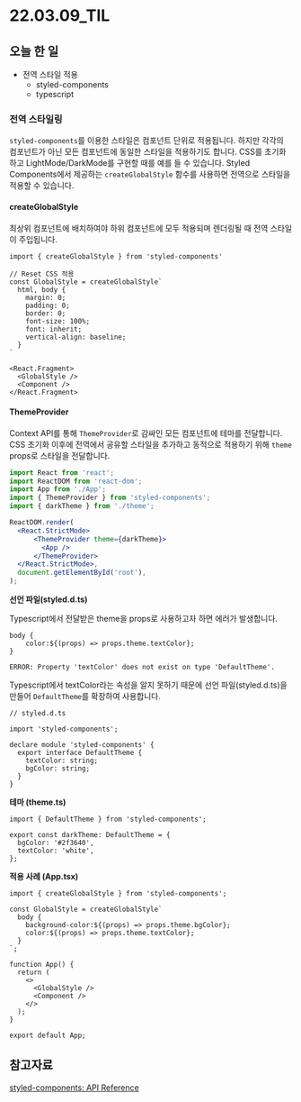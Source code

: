 # 22.03.09_TIL

## 오늘 한 일

- 전역 스타일 적용
  - styled-components
  - typescript

### 전역 스타일링

`styled-components`를 이용한 스타일은 컴포넌트 단위로 적용됩니다. 하지만 각각의 컴포넌트가 아닌 모든 컴포넌트에 동일한 스타일을 적용하기도 합니다. CSS를 초기화하고 LightMode/DarkMode를 구현할 때를 예를 들 수 있습니다. Styled Components에서 제공하는 `createGlobalStyle` 함수를 사용하면 전역으로 스타일을 적용할 수 있습니다.

#### createGlobalStyle

최상위 컴포넌트에 배치하여야 하위 컴포넌트에 모두 적용되며 렌더링될 때 전역 스타일이 주입됩니다.

```tsx
import { createGlobalStyle } from 'styled-components'

// Reset CSS 적용
const GlobalStyle = createGlobalStyle`
  html, body {
    margin: 0;
    padding: 0;
    border: 0;
    font-size: 100%;
    font: inherit;
    vertical-align: baseline;
  }
`

<React.Fragment>
  <GlobalStyle />
  <Component />
</React.Fragment>
```

#### ThemeProvider

Context API를 통해 `ThemeProvider`로 감싸인 모든 컴포넌트에 테마를 전달합니다. CSS 초기화 이후에 전역에서 공유할 스타일을 추가하고 동적으로 적용하기 위해 `theme` props로 스타일을 전달합니다.

```jsx
import React from 'react';
import ReactDOM from 'react-dom';
import App from './App';
import { ThemeProvider } from 'styled-components';
import { darkTheme } from './theme';

ReactDOM.render(
  <React.StrictMode>
      <ThemeProvider theme={darkTheme}>
        <App />
      </ThemeProvider>
  </React.StrictMode>,
  document.getElementById('root'),
);
```

**선언 파일(styled.d.ts)**

Typescript에서 전달받은 theme을 props로 사용하고자 하면 에러가 발생합니다. 

```tsx
body {
    color:${(props) => props.theme.textColor};
}

ERROR: Property 'textColor' does not exist on type 'DefaultTheme'.
```

Typescript에서 textColor라는 속성을 알지 못하기 때문에 선언 파일(styled.d.ts)을 만들어 `DefaultTheme`를 확장하여 사용합니다.

```tsx
// styled.d.ts

import 'styled-components';

declare module 'styled-components' {
  export interface DefaultTheme {
    textColor: string;
    bgColor: string;
  }
}
```

**테마 (theme.ts)**

```tsx
import { DefaultTheme } from 'styled-components';

export const darkTheme: DefaultTheme = {
  bgColor: '#2f3640',
  textColor: 'white',
};
```

**적용 사례 (App.tsx)**

```tsx
import { createGlobalStyle } from 'styled-components';

const GlobalStyle = createGlobalStyle`
  body {
    background-color:${(props) => props.theme.bgColor};
    color:${(props) => props.theme.textColor};
  }
`;

function App() {
  return (
    <>
      <GlobalStyle />
      <Component />
    </>
  );
}

export default App;
```



## 참고자료

[styled-components: API Reference](https://styled-components.com/docs/api#createglobalstyle)
